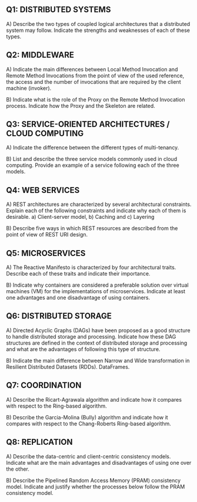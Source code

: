 ## Q1: DISTRIBUTED SYSTEMS

A) Describe the two types of coupled logical architectures that a distributed system may follow. Indicate the strengths and weaknesses of each of these types.

## Q2: MIDDLEWARE

A) Indicate the main differences between Local Method Invocation and Remote Method Invocations from the point of view of the used reference, the access and the number of invocations that are required by the client machine (invoker).

B) Indicate what is the role of the Proxy on the Remote Method Invocation process. Indicate how the Proxy and the Skeleton are related.

## Q3: SERVICE-ORIENTED ARCHITECTURES / CLOUD COMPUTING

A) Indicate the difference between the different types of multi-tenancy.

B) List and describe the three service models commonly used in cloud computing. Provide an example of a service following each of the three models.

## Q4: WEB SERVICES

A) REST architectures are characterized by several architectural constraints. Explain each of the following constraints and indicate why each of them is desirable.
a) Client-server model, b) Caching and c) Layering

B) Describe five ways in which REST resources are described from the point of view of REST URI design.

## Q5: MICROSERVICES

A) The Reactive Manifesto is characterized by four architectural traits. Describe each of these traits and indicate their importance.

B) Indicate why containers are considered a preferable solution over virtual machines (VM) for the implementations of  microservices. Indicate at least one advantages and one disadvantage of using containers.
## Q6: DISTRIBUTED STORAGE

A) Directed Acyclic Graphs (DAGs) have been proposed as a good structure to handle distributed storage and processing. Indicate how these DAG structures are defined in the context of distributed storage and processing and what are the advantages of following this type of structure.

B) Indicate the main difference between Narrow and Wide transformation in Resilient Distributed Datasets (RDDs). DataFrames.

## Q7: COORDINATION

A) Describe the Ricart-Agrawala algorithm and indicate how it compares with respect to the Ring-based algorithm.

B) Describe the Garcia-Molina (Bully) algorithm and indicate how it compares with respect to the Chang-Roberts Ring-based algorithm.

## Q8: REPLICATION

A) Describe the data-centric and client-centric consistency models.
Indicate what are the main advantages and disadvantages of using one over the other.

B) Describe the Pipelined Random Access Memory (PRAM) consistency model. Indicate and justify whether the processes below follow the PRAM consistency model.
